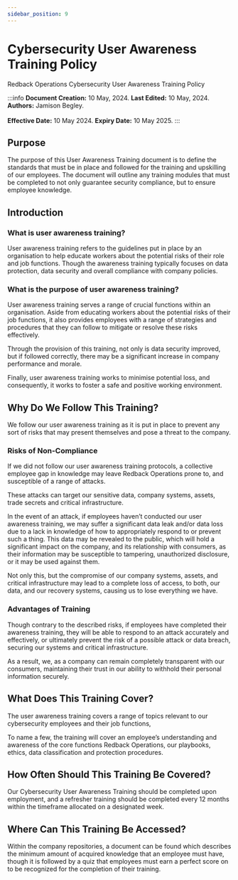 ```yaml
---
sidebar_position: 9
---
```


# Cybersecurity User Awareness Training Policy

Redback Operations Cybersecurity User Awareness Training Policy

:::info
**Document Creation:** 10 May, 2024. **Last Edited:** 10 May, 2024. **Authors:** Jamison Begley.
<br></br>**Effective Date:** 10 May 2024. **Expiry Date:** 10 May 2025.
:::

## Purpose

The purpose of this User Awareness Training document is to define the standards that must be in place and followed for the training and upskilling of our employees. The document will outline any training modules that must be completed to not only guarantee security compliance, but to ensure employee knowledge.

## Introduction

### What is user awareness training?

User awareness training refers to the guidelines put in place by an organisation to help educate workers about the potential risks of their role and job functions. Though the awareness training typically focuses on data protection, data security and overall compliance with company policies. 

### What is the purpose of user awareness training?

User awareness training serves a range of crucial functions within an organisation. Aside from educating workers about the potential risks of their job functions, it also provides employees with a range of strategies and procedures that they can follow to mitigate or resolve these risks effectively.

Through the provision of this training, not only is data security improved, but if followed correctly, there may be a significant increase in company performance and morale.

Finally, user awareness training works to minimise potential loss, and consequently, it works to foster a safe and positive working environment.

## Why Do We Follow This Training?

We follow our user awareness training as it is put in place to prevent any sort of risks that may present themselves and pose a threat to the company.

### Risks of Non-Compliance

If we did not follow our user awareness training protocols, a collective employee gap in knowledge may leave Redback Operations prone to, and susceptible of a range of attacks.

These attacks can target our sensitive data, company systems, assets, trade secrets and critical infrastructure.

In the event of an attack, if employees haven’t conducted our user awareness training, we may suffer a significant data leak and/or data loss due to a lack in knowledge of how to appropriately respond to or prevent such a thing. This data may be revealed to the public, which will hold a significant impact on the company, and its relationship with consumers, as their information may be susceptible to tampering, unauthorized disclosure, or it may be used against them.

Not only this, but the compromise of our company systems, assets, and critical infrastructure may lead to a complete loss of access, to both, our data, and our recovery systems, causing us to lose everything we have.

### Advantages of Training

Though contrary to the described risks, if employees have completed their awareness training, they will be able to respond to an attack accurately and effectively, or ultimately prevent the risk of a possible attack or data breach, securing our systems and critical infrastructure.

As a result, we, as a company can remain completely transparent with our consumers, maintaining their trust in our ability to withhold their personal information securely.

## What Does This Training Cover?

The user awareness training covers a range of topics relevant to our cybersecurity employees and their job functions,

To name a few, the training will cover an employee’s understanding and awareness of the core functions Redback Operations, our playbooks, ethics, data classification and protection procedures.

## How Often Should This Training Be Covered?

Our Cybersecurity User Awareness Training should be completed upon employment, and a refresher training should be completed every 12 months within the timeframe allocated on a designated week.

## Where Can This Training Be Accessed?

Within the company repositories, a document can be found which describes the minimum amount of acquired knowledge that an employee must have, though it is followed by a quiz that employees must earn a perfect score on to be recognized for the completion of their training.